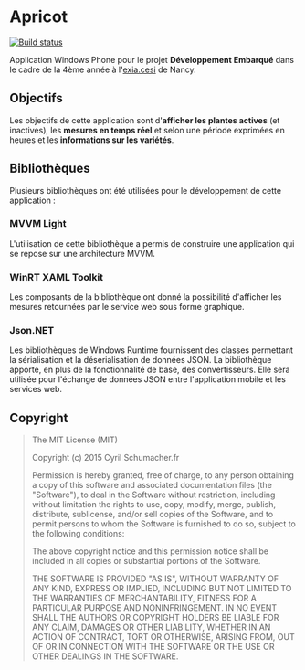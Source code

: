 # Apricot
[![Build status](https://ci.appveyor.com/api/projects/status/usb0wn7ahy97fqhu?svg=true)](https://ci.appveyor.com/project/cyrilschumacher/apricot)

Application Windows Phone pour le projet **Développement Embarqué** dans le cadre de la 4ème année à l'[exia.cesi](http://www.exia-nancy.com/) de Nancy.

## Objectifs
Les objectifs de cette application sont d'**afficher les plantes actives** (et inactives), les **mesures en temps réel** et selon 
une période exprimées en heures et les **informations sur les variétés**.

## Bibliothèques
Plusieurs bibliothèques ont été utilisées pour le développement de cette application :

### MVVM Light
L'utilisation de cette bibliothèque a permis de construire une application qui se repose sur une architecture MVVM.

### WinRT XAML Toolkit
Les composants de la bibliothèque ont donné la possibilité d'afficher les mesures retournées par le service web sous forme graphique.

### Json.NET
Les bibliothèques de Windows Runtime fournissent des classes permettant la sérialisation et la déserialisation de données JSON. La bibliothèque apporte, en plus de la fonctionnalité de base, des convertisseurs. Elle sera utilisée pour l'échange de données JSON entre l'application mobile et les services web.

## Copyright

> The MIT License (MIT)
> 
> Copyright (c) 2015 Cyril Schumacher.fr
> 
> Permission is hereby granted, free of charge, to any person obtaining a copy
> of this software and associated documentation files (the "Software"), to deal
> in the Software without restriction, including without limitation the rights
> to use, copy, modify, merge, publish, distribute, sublicense, and/or sell
> copies of the Software, and to permit persons to whom the Software is
> furnished to do so, subject to the following conditions:
> 
> The above copyright notice and this permission notice shall be included in all
> copies or substantial portions of the Software.
> 
> THE SOFTWARE IS PROVIDED "AS IS", WITHOUT WARRANTY OF ANY KIND, EXPRESS OR
> IMPLIED, INCLUDING BUT NOT LIMITED TO THE WARRANTIES OF MERCHANTABILITY,
> FITNESS FOR A PARTICULAR PURPOSE AND NONINFRINGEMENT. IN NO EVENT SHALL THE
> AUTHORS OR COPYRIGHT HOLDERS BE LIABLE FOR ANY CLAIM, DAMAGES OR OTHER
> LIABILITY, WHETHER IN AN ACTION OF CONTRACT, TORT OR OTHERWISE, ARISING FROM,
> OUT OF OR IN CONNECTION WITH THE SOFTWARE OR THE USE OR OTHER DEALINGS IN THE
> SOFTWARE.